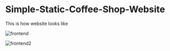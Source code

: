 # Simple-Static-Coffee-Shop-Website
This is how website looks like

![frontend](https://user-images.githubusercontent.com/93222041/181903616-833a5c18-bcf3-4c12-a0a1-6454a8d24f02.PNG)

![frontend2](https://user-images.githubusercontent.com/93222041/181903701-66750f65-1785-4927-aca1-0d3f208fa0ff.PNG)
